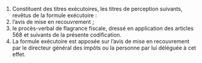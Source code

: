 1) Constituent des titres exécutoires, les titres de perception suivants, revêtus de la formule exécutoire :
1) l’avis de mise en recouvrement ;
1) le procès-verbal de flagrance fiscale, dressé en application des articles 568
et suivants de la présente codification.
2) La formule exécutoire est apposée sur l’avis de mise en recouvrement par le
directeur général des impôts ou la personne par lui déléguée à cet effet.